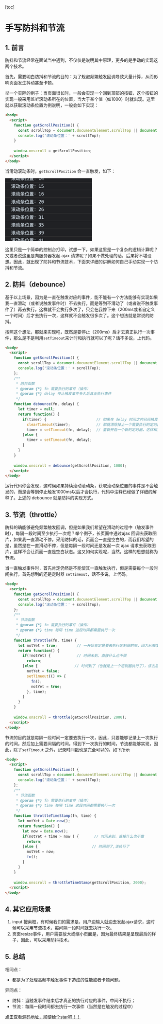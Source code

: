 [toc]

# 手写防抖和节流

## 1. 前言

防抖和节流经常在面试当中遇到，不仅仅是说明其中原理，更多的是手动的实现这两个技术。

首先，需要明白防抖和节流的目的：为了规避频繁触发回调导致大量计算，从而影响页面发生抖动甚至卡顿。

举一个实际的例子：当页面很长时，一般会实现一个回到顶部的按钮，这个按钮的实现一般采用监听滚动条所在的位置，当大于某个值（如1000）时就出现。这里就以获取滚动条位置为例说明，一般会如下实现：

```html
<body>
  <script>
    function getScrollPosition() {
      const scrollTop = document.documentElement.scrollTop || document.body.scrollTop;
      console.log('滚动条位置：' + scrollTop);
    }
    
    window.onscroll = getScrollPosition;
  </script>
</body>
```

当滑动滚动条时，`getScrollPosition` 会一直触发，如下：

![image-20210408164909311](./img/getScrillPosition-1.png)

这里只是一个简单的控制台打印，试想一下，如果这里是一个复杂的逻辑计算呢？又或者说这里是向服务器发起 ajax 请求呢？如果不做处理的话，后果将不堪设想。因此，就出现了防抖和节流技术，下面来详细的讲解如何自己手动实现一个防抖和节流。

## 2. 防抖（debounce）

基于以上场景，因为是一直在触发对应的事件，能不能有一个方法能够有实现如果我一直滑动（或者说触发事件时）不去执行，而是等到不滑动了（或者说不触发事件了）再去执行，这样就不会执行多次了，只会在我停下来（200ms或者自定义一个时间）后才去执行一次，这样就不会触发很多次了。这个想法就是常说的防抖。

按照这个想法，那就来实现吧，既然是要停止（200ms）后才去真正执行一次事件，那么是不是利用`setTimeout`来计时和执行就可以了呢？话不多说，上代码。

```html
<body>
  <script>
    function getScrollPosition() {
      const scrollTop = document.documentElement.scrollTop || document.body.scrollTop;
      console.log('滚动条位置：' + scrollTop);
    };
    /**
     * 防抖函数
     * @param {*} fn 需要执行的事件（操作）
     * @param {*} delay 停止触发事件多久后真正执行事件
     */
    function debounce(fn, delay) {
      let timer = null;
      return function() {
        if(timer) {                       // 如果在 delay 时间之内已经触发过一次了
          clearTimeout(timer);            // 那就清除掉上一个需要执行的定时器
          timer = setTimeout(fn, delay);  // 重新开启一个新的定时器，这样相当于又重新开始计时 delay 了
        }else {                           
          timer = setTimeout(fn, delay);   
        }
      }
    }
    
    window.onscroll = debounce(getScrollPosition, 1000);
  </script>
</body>
```

运行代码你会发现，这时候如果持续滚动滚动条，获取滚动条位置的事件是不会触发的，而是会等到停止触发1000ms以后才会执行，代码中注释已经做了详细的解释了。上述的 debounce 就是防抖的实现方式。

## 3. 节流（throttle）

防抖的确能够避免频繁触发回调，但是如果我们希望在滑动的过程中（触发事件时），每隔一段时间至少执行一次呢？举个例子，长页面中通过ajax 回调去获取图片，如果我一直滑动不停，采用防抖的话，页面会一直是空白的，而我们希望的是，虽然是在一直滑动不停，但是每隔一段时间还是发起一次 ajax 请求去获取图片，这样不会让页面一直是空白状态。这又如何实现呢，当然，这样的思想就称为节流。

当一直触发事件时，首先肯定仍然是不能使其一直触发执行，但是需要每个一段时间执行，首先想到的还是定时器 `setTimeout`，话不多说，上代码。

```html
<body>
  <script>
    function getScrollPosition() {
      const scrollTop = document.documentElement.scrollTop || document.body.scrollTop;
      console.log('滚动条位置：' + scrollTop);
    };
    /**
     * 节流函数
     * @param {*} fn 需要执行的事件（操作）
     * @param {*} time 每隔 time 这段时间都需要执行一次
     */
    function throttle(fn, time) {
      let notYet = true;         // 一开始肯定是要去执行定制器的嘛，因为从触发开始就需要计时了
      return function() {
        if(!notYet) {            // 时间未到，直接什么也不做
          return;
        }else {                 // 时间到了（也就是上一个定制器执行了），该去启动下一个定制器了
          notYet = false;        
          setTimeout(() => {
            fn();
            notYet = true;
          }, time);
        }
      }
    }
    
    window.onscroll = throttle(getScrollPosition, 2000);
  </script>
</body>
```

节流的目的就是每隔一段时间一定要去执行一次，因此，只要能够记录上一次执行的时间，然后加上需要间隔的时间，得到下一次执行的时间，节流都能够实现，因此，除了`setTimeout` 之外，记录时间戳也是完全可以的。如下所示

```html
<body>
  <script>
    function getScrollPosition() {
      const scrollTop = document.documentElement.scrollTop || document.body.scrollTop;
      console.log('滚动条位置：' + scrollTop);
    };
    /**
     * 节流函数
     * @param {*} fn 需要执行的事件（操作）
     * @param {*} time 每隔 time 这段时间都需要执行一次
     */
    function throttleTimeStamp(fn, time) {
      let notYet = Date.now();
      return function() {
        let now = Date.now();
        if(notYet + time > now ) {       // 时间未到，直接什么也不做
          return;
        }else {                         // 时间到了,该执行了
          notYet = now;        
          fn();
        }
      }
    }
    
    window.onscroll = throttleTimeStamp(getScrollPosition, 2000);
  </script>
</body>
```

## 4. 其它应用场景

1. input 搜索框，有时候我们的需求是，用户边输入就边去发起ajax请求，这时候可以采用节流技术，每间隔一段时间就去执行一次。
2. 页面resize事件，用户需要放大或缩小页面是，因为最终结果是呈现最后的样子，因此，可以采用防抖技术。

## 5. 总结

相同点：

- 都是为了处理高频率触发事件下造成的性能或者卡顿问题。

异同点：

- 防抖：当触发事件结束后才真正的执行对应的事件，中间不执行；
- 节流：每隔一段时间都去执行一次事件（当然是在触发的过程中）

[点击查看源码地址，顺便给个star吧！！](https://github.com/Arrow-zb/magic-wheel)